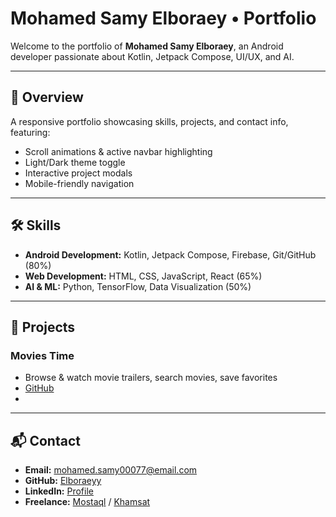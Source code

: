 # Mohamed Samy Elboraey • Portfolio

Welcome to the portfolio of **Mohamed Samy Elboraey**, an Android developer passionate about Kotlin, Jetpack Compose, UI/UX, and AI.

---

## 🚀 Overview

A responsive portfolio showcasing skills, projects, and contact info, featuring:

- Scroll animations & active navbar highlighting
- Light/Dark theme toggle
- Interactive project modals
- Mobile-friendly navigation

---

## 🛠 Skills

- **Android Development:** Kotlin, Jetpack Compose, Firebase, Git/GitHub (80%)
- **Web Development:** HTML, CSS, JavaScript, React (65%)
- **AI & ML:** Python, TensorFlow, Data Visualization (50%)

---

## 📂 Projects

### Movies Time
- Browse & watch movie trailers, search movies, save favorites
- [GitHub](https://github.com/Elboraeyy/Movies_Time)
- 
---

## 📬 Contact

- **Email:** [mohamed.samy00077@email.com](mailto:mohamed.samy00077@email.com)  
- **GitHub:** [Elboraeyy](https://github.com/Elboraeyy)  
- **LinkedIn:** [Profile](https://www.linkedin.com/in/mohamed-samy-5017b5260)  
- **Freelance:** [Mostaql](https://mostaql.com/u/elboraey) / [Khamsat](https://khamsat.com/user/elbora3y)
